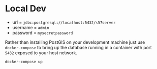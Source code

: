 # Local Dev
* url = `jdbc:postgresql://localhost:5432/s57server`
* username = `admin`
* password = `mysecretpassword`


Rather than installing PostGIS on your development machine just use `docker-compose` to bring up the database running 
in a container with port `5432` exposed to your host network.
```shell
docker-compose up
```